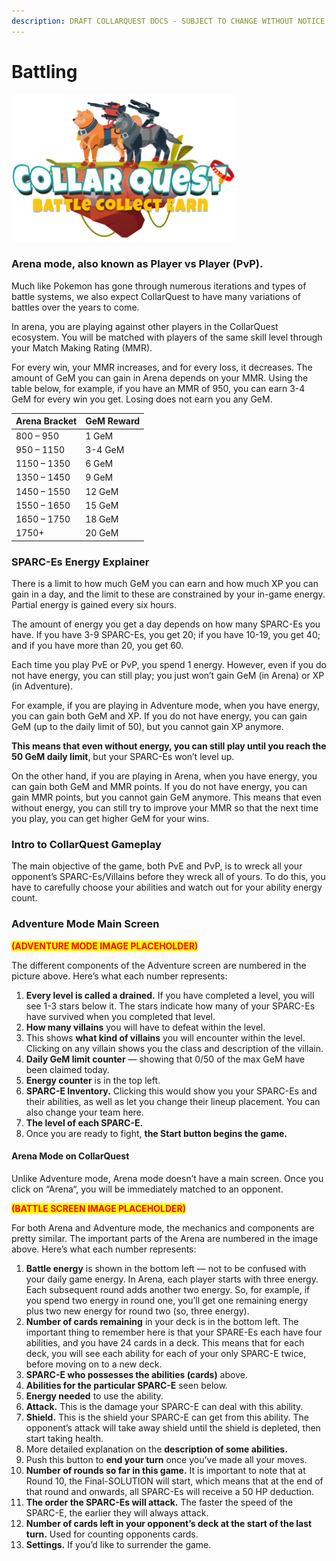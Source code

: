```yaml
---
description: DRAFT COLLARQUEST DOCS - SUBJECT TO CHANGE WITHOUT NOTICE.
---
```


# Battling

![CollarQuest a Metaverse Play2Earn Ecosystem](../../../../.gitbook/assets/CQ-Title.png)

### Arena mode, also known as Player vs Player (PvP).

Much like Pokemon has gone through numerous iterations and types of battle systems, we also expect CollarQuest to have many variations of battles over the years to come.

In arena, you are playing against other players in the CollarQuest ecosystem. You will be matched with players of the same skill level through your Match Making Rating (MMR).

For every win, your MMR increases, and for every loss, it decreases. The amount of GeM you can gain in Arena depends on your MMR. Using the table below, for example, if you have an MMR of 950, you can earn 3-4 GeM for every win you get. Losing does not earn you any GeM.

| **Arena Bracket** | **GeM Reward** |
| ----------------- | -------------- |
| 800 – 950         | 1 GeM          |
| 950 – 1150        | 3-4 GeM        |
| 1150 – 1350       | 6 GeM          |
| 1350 – 1450       | 9 GeM          |
| 1450 – 1550       | 12 GeM         |
| 1550 – 1650       | 15 GeM         |
| 1650 – 1750       | 18 GeM         |
| 1750+             | 20 GeM         |

### SPARC-Es Energy Explainer

There is a limit to how much GeM you can earn and how much XP you can gain in a day, and the limit to these are constrained by your in-game energy.  Partial energy is gained every six hours.

The amount of energy you get a day depends on how many SPARC-Es you have. If you have 3-9 SPARC-Es, you get 20; if you have 10-19, you get 40; and if you have more than 20, you get 60.

Each time you play PvE or PvP, you spend 1 energy.  However, even if you do not have energy, you can still play; you just won’t gain GeM (in Arena) or XP (in Adventure).

For example, if you are playing in Adventure mode, when you have energy, you can gain both GeM and XP. If you do not have energy, you can gain GeM (up to the daily limit of 50), but you cannot gain XP anymore.

**This means that even without energy, you can still play until you reach the 50 GeM daily limit**, but your SPARC-Es won’t level up.

On the other hand, if you are playing in Arena, when you have energy, you can gain both GeM and MMR points. If you do not have energy, you can gain MMR points, but you cannot gain GeM anymore. This means that even without energy, you can still try to improve your MMR so that the next time you play, you can get higher GeM for your wins.

### Intro to CollarQuest Gameplay

The main objective of the game, both PvE and PvP, is to wreck all your opponent’s SPARC-Es/Villains before they wreck all of yours. To do this, you have to carefully choose your abilities and watch out for your ability energy count.

### Adventure Mode Main Screen



<mark style="color:red;">**(ADVENTURE MODE IMAGE PLACEHOLDER)**</mark>



The different components of the Adventure screen are numbered in the picture above. Here’s what each number represents:

1. **Every level is called a drained.** If you have completed a level, you will see 1-3 stars below it. The stars indicate how many of your SPARC-Es have survived when you completed that level.
2. **How many villains** you will have to defeat within the level.
3. This shows **what kind of villains** you will encounter within the level. Clicking on any villain shows you the class and description of the villain.
4. **Daily GeM limit counter** — showing that 0/50 of the max GeM have been claimed today.
5. **Energy counter** is in the top left.
6. **SPARC-E Inventory.** Clicking this would show you your SPARC-Es and their abilities, as well as let you change their lineup placement. You can also change your team here.
7. **The level of each SPARC-E.**
8. Once you are ready to fight, **the Start button begins the game.**

#### Arena Mode on CollarQuest

Unlike Adventure mode, Arena mode doesn’t have a main screen. Once you click on “Arena“, you will be immediately matched to an opponent.



<mark style="color:red;">**(BATTLE SCREEN IMAGE PLACEHOLDER)**</mark>



For both Arena and Adventure mode, the mechanics and components are pretty similar. The important parts of the Arena are numbered in the image above. Here’s what each number represents:

1. **Battle energy** is shown in the bottom left — not to be confused with your daily game energy. In Arena, each player starts with three energy.  Each subsequent round adds another two energy. So, for example, if you spend two energy in round one, you’ll get one remaining energy plus two new energy for round two (so, three energy).
2. **Number of cards remaining** in your deck is in the bottom left. The important thing to remember here is that your SPARE-Es each have four abilities, and you have 24 cards in a deck. This means that for each deck, you will see each ability for each of your only SPARC-E twice, before moving on to a new deck.
3. **SPARC-E who possesses the abilities (cards)** above.
4. **Abilities for the particular SPARC-E** seen below.
5. **Energy needed** to use the ability.
6. **Attack.** This is the damage your SPARC-E can deal with this ability.
7. **Shield.** This is the shield your SPARC-E can get from this ability. The opponent’s attack will take away shield until the shield is depleted, then start taking health.
8. More detailed explanation on the **description of some abilities.**
9. Push this button to **end your turn** once you’ve made all your moves.
10. **Number of rounds so far in this game.** It is important to note that at Round 10, the Final-SOLUTION will start, which means that at the end of that round and onwards, all SPARC-Es will receive a 50 HP deduction.
11. **The order the SPARC-Es will attack.** The faster the speed of the SPARC-E, the earlier they will always attack.
12. **Number of cards left in your opponent’s deck at the start of the last turn.** Used for counting opponents cards.
13. **Settings.** If you’d like to surrender the game.&#x20;
